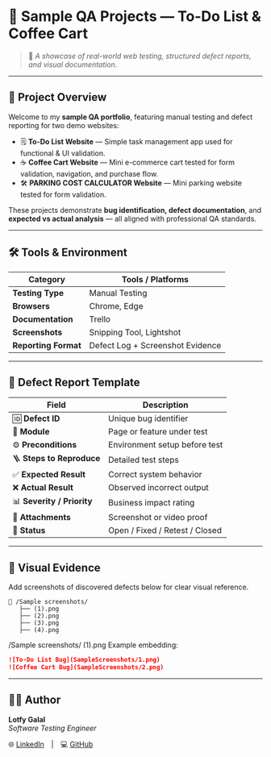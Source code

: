# 🌟 Sample QA Projects — To-Do List & Coffee Cart

> 🎯 *A showcase of real-world web testing, structured defect reports, and visual documentation.*

---

## 🧩 Project Overview

Welcome to my **sample QA portfolio**, featuring manual testing and defect reporting for two demo websites:

- 🗒 **To-Do List Website** — Simple task management app used for functional & UI validation.  
- ☕ **Coffee Cart Website** — Mini e-commerce cart tested for form validation, navigation, and purchase flow.
- 🛠️ **PARKING COST CALCULATOR Website** — Mini parking website tested for form validation.

These projects demonstrate **bug identification, defect documentation**, and **expected vs actual analysis** — all aligned with professional QA standards.

---

## 🛠️ Tools & Environment

| Category | Tools / Platforms |
|-----------|------------------|
| **Testing Type** | Manual Testing |
| **Browsers** | Chrome, Edge |
| **Documentation** | Trello   |
| **Screenshots** | Snipping Tool, Lightshot |
| **Reporting Format** | Defect Log + Screenshot Evidence |

---

## 🧾 Defect Report Template

| Field | Description |
|--------|-------------|
| 🆔 **Defect ID** | Unique bug identifier |
| 🧭 **Module** | Page or feature under test |
| ⚙️ **Preconditions** | Environment setup before test |
| 🪜 **Steps to Reproduce** | Detailed test steps |
| ✅ **Expected Result** | Correct system behavior |
| ❌ **Actual Result** | Observed incorrect output |
| 📊 **Severity / Priority** | Business impact rating |
| 📎 **Attachments** | Screenshot or video proof |
| 🔁 **Status** | Open / Fixed / Retest / Closed |

---

## 📸 Visual Evidence

Add screenshots of discovered defects below for clear visual reference.

```
📂 /Sample screenshots/
   ├── (1).png
   ├── (2).png
   ├── (3).png
   ├── (4).png
```
/Sample screenshots/ (1).png
Example embedding:
```markdown
![To-Do List Bug](SampleScreenshots/1.png)
![Coffee Cart Bug](SampleScreenshots/2.png)

```

---

## 👨‍💻 Author

**Lotfy Galal**  
*Software Testing Engineer*  

🌐 [LinkedIn](http://www.linkedin.com/in/lotfy-gal-b8136015a) | 💻 [GitHub](https://github.com/lotfygalal)
